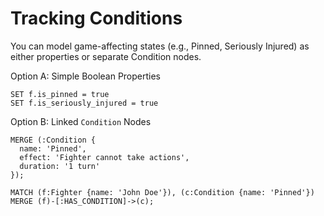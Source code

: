 # Tracking Conditions
You can model game-affecting states (e.g., Pinned, Seriously Injured) as either properties or separate Condition nodes.

Option A: Simple Boolean Properties

```cypher
SET f.is_pinned = true
SET f.is_seriously_injured = true
```

Option B: Linked `Condition` Nodes

```cypher
MERGE (:Condition {
  name: 'Pinned',
  effect: 'Fighter cannot take actions',
  duration: '1 turn'
});

MATCH (f:Fighter {name: 'John Doe'}), (c:Condition {name: 'Pinned'})
MERGE (f)-[:HAS_CONDITION]->(c);
```

